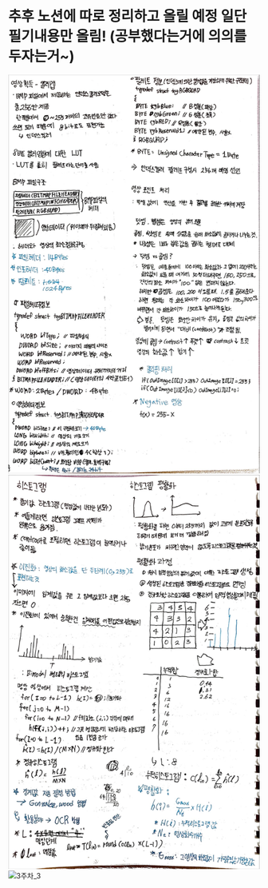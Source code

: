 # 추후 노션에 따로 정리하고 올릴 예정 일단 필기내용만 올림! (공부했다는거에 의의를 두자는거~)

![3주차_1](./img/IMG_5311.JPG)
![3주차_2](./img/IMG_5312.JPG)
![3주차_3](./img/JPEG%20이미지.jpeg)